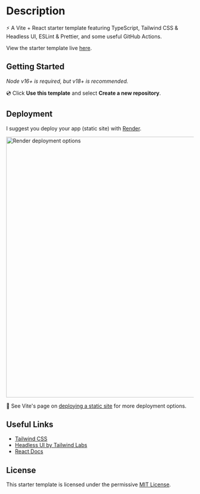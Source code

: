 # Description

⚡ A Vite + React starter template featuring TypeScript, Tailwind CSS & Headless UI, ESLint & Prettier, and some useful GitHub Actions.

View the starter template live [here](https://moovite.onrender.com).

## Getting Started

*Node v16+ is required, but v18+ is recommended.*

💿 Click **Use this template** and select **Create a new repository**.

## Deployment

I suggest you deploy your app (static site) with [Render](https://render.com/).

<img width="700" alt="Render deployment options" src="https://user-images.githubusercontent.com/28689428/203065767-2dd74be6-b70d-4520-b596-fbd1dfe59245.png">

🚀 See Vite's page on [deploying a static site](https://vitejs.dev/guide/static-deploy.html) for more deployment options.

## Useful Links

-   [Tailwind CSS](https://tailwindcss.com/docs/installation)
-   [Headless UI by Tailwind Labs](https://headlessui.com/)
-   [React Docs](https://beta.reactjs.org/)

## License

This starter template is licensed under the permissive [MIT License](https://github.com/mooship/mooship-vite/blob/main/LICENSE).
